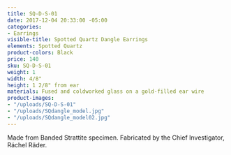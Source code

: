 ```yaml
---
title: SQ-D-S-01
date: 2017-12-04 20:33:00 -05:00
categories:
- Earrings
visible-title: Spotted Quartz Dangle Earrings
elements: Spotted Quartz
product-colors: Black
price: 140
sku: SQ-D-S-01
weight: 1
width: 4/8"
height: 1 2/8" from ear
materials: Fused and coldworked glass on a gold-filled ear wire
product-images:
- "/uploads/SQ-D-S-01"
- "/uploads/SQdangle_model.jpg"
- "/uploads/SQdangle_model02.jpg"
---
```


Made from Banded Strattite specimen. Fabricated by the Chief Investigator, Ráchel Räder.